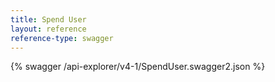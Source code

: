 ```yaml
---
title: Spend User
layout: reference
reference-type: swagger
---
```




{% swagger /api-explorer/v4-1/SpendUser.swagger2.json %}
